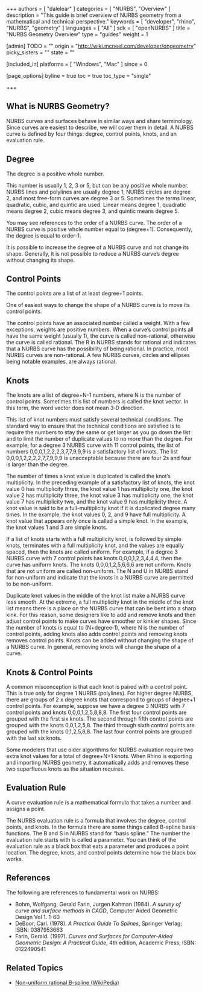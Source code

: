 +++
authors = [ "dalelear" ]
categories = [ "NURBS", "Overview" ]
description = "This guide is brief overview of NURBS geometry from a mathematical and technical perspective."
keywords = [ "developer", "rhino", "NURBS", "geometry" ]
languages = [ "All" ]
sdk = [ "openNURBS" ]
title = "NURBS Geometry Overview"
type = "guides"
weight = 1

[admin]
TODO = ""
origin = "http://wiki.mcneel.com/developer/ongeometry"
picky_sisters = ""
state = ""

[included_in]
platforms = [ "Windows", "Mac" ]
since = 0

[page_options]
byline = true
toc = true
toc_type = "single"

+++

 
## What is NURBS Geometry?

NURBS curves and surfaces behave in similar ways and share terminology. Since curves are easiest to describe, we will cover them in detail. A NURBS curve is defined by four things: degree, control points, knots, and an evaluation rule.

## Degree

The degree is a positive whole number.

This number is usually 1, 2, 3 or 5, but can be any positive whole number. NURBS lines and polylines are usually degree 1, NURBS circles are degree 2, and most free-form curves are degree 3 or 5. Sometimes the terms linear, quadratic, cubic, and quintic are used. Linear means degree 1, quadratic means degree 2, cubic means degree 3, and quintic means degree 5.

You may see references to the order of a NURBS curve. The order of a NURBS curve is positive whole number equal to (degree+1). Consequently, the degree is equal to order-1.

It is possible to increase the degree of a NURBS curve and not change its shape. Generally, it is not possible to reduce a NURBS curve’s degree without changing its shape.

## Control Points

The control points are a list of at least degree+1 points.

One of easiest ways to change the shape of a NURBS curve is to move its control points.

The control points have an associated number called a weight. With a few exceptions, weights are positive numbers. When a curve’s control points all have the same weight (usually 1), the curve is called non-rational, otherwise the curve is called rational. The R in NURBS stands for rational and indicates that a NURBS curve has the possibility of being rational. In practice, most NURBS curves are non-rational. A few NURBS curves, circles and ellipses being notable examples, are always rational.

## Knots

The knots are a list of degree+N-1 numbers, where N is the number of control points. Sometimes this list of numbers is called the knot vector. In this term, the word vector does not mean 3‑D direction.

This list of knot numbers must satisfy several technical conditions. The standard way to ensure that the technical conditions are satisfied is to require the numbers to stay the same or get larger as you go down the list and to limit the number of duplicate values to no more than the degree. For example, for a degree 3 NURBS curve with 11 control points, the list of numbers 0,0,0,1,2,2,2,3,7,7,9,9,9 is a satisfactory list of knots. The list 0,0,0,1,2,2,2,2,7,7,9,9,9 is unacceptable because there are four 2s and four is larger than the degree.

The number of times a knot value is duplicated is called the knot’s multiplicity. In the preceding example of a satisfactory list of knots, the knot value 0 has multiplicity three, the knot value 1 has multiplicity one, the knot value 2 has multiplicity three, the knot value 3 has multiplicity one, the knot value 7 has multiplicity two, and the knot value 9 has multiplicity three. A knot value is said to be a full-multiplicity knot if it is duplicated degree many times. In the example, the knot values 0, 2, and 9 have full multiplicity. A knot value that appears only once is called a simple knot. In the example, the knot values 1 and 3 are simple knots.

If a list of knots starts with a full multiplicity knot, is followed by simple knots, terminates with a full multiplicity knot, and the values are equally spaced, then the knots are called uniform. For example, if a degree 3 NURBS curve with 7 control points has knots 0,0,0,1,2,3,4,4,4, then the curve has uniform knots. The knots 0,0,0,1,2,5,6,6,6 are not uniform. Knots that are not uniform are called non‑uniform. The N and U in NURBS stand for non‑uniform and indicate that the knots in a NURBS curve are permitted to be non-uniform.

Duplicate knot values in the middle of the knot list make a NURBS curve less smooth. At the extreme, a full multiplicity knot in the middle of the knot list means there is a place on the NURBS curve that can be bent into a sharp kink. For this reason, some designers like to add and remove knots and then adjust control points to make curves have smoother or kinkier shapes. Since the number of knots is equal to (N+degree‑1), where N is the number of control points, adding knots also adds control points and removing knots removes control points. Knots can be added without changing the shape of a NURBS curve. In general, removing knots will change the shape of a curve.

## Knots & Control Points

A common misconception is that each knot is paired with a control point. This is true only for degree 1 NURBS (polylines). For higher degree NURBS, there are groups of 2 x degree knots that correspond to groups of degree+1 control points. For example, suppose we have a degree 3 NURBS with 7 control points and knots 0,0,0,1,2,5,8,8,8. The first four control points are grouped with the first six knots. The second through fifth control points are grouped with the knots 0,0,1,2,5,8. The third through sixth control points are grouped with the knots 0,1,2,5,8,8. The last four control points are grouped with the last six knots.

Some modelers that use older algorithms for NURBS evaluation require two extra knot values for a total of degree+N+1 knots. When Rhino is exporting and importing NURBS geometry, it automatically adds and removes these two superfluous knots as the situation requires.

## Evaluation Rule

A curve evaluation rule is a mathematical formula that takes a number and assigns a point.

The NURBS evaluation rule is a formula that involves the degree, control points, and knots. In the formula there are some things called B-spline basis functions. The B and S in NURBS stand for “basis spline.” The number the evaluation rule starts with is called a parameter. You can think of the evaluation rule as a black box that eats a parameter and produces a point location. The degree, knots, and control points determine how the black box works.

## References

The following are references to fundamental work on NURBS:

- Bohm, Wolfgang, Gerald Farin, Jurgen Kahman (1984). *A survey of curve and surface methods in CAGD*, Computer Aided Geometric Design Vol 1. 1-60
- DeBoor, Carl. (1978).  *A Practical Guide To Splines*, Springer Verlag; ISBN: 0387953663
- Farin, Gerald. (1997). *Curves and Surfaces for Computer-Aided Geometric Design: A Practical Guide*, 4th edition, Academic Press; ISBN: 0122490541

## Related Topics

- [Non-uniform rational B-spline (WikiPedia)](https://en.wikipedia.org/wiki/Non-uniform_rational_B-spline)
